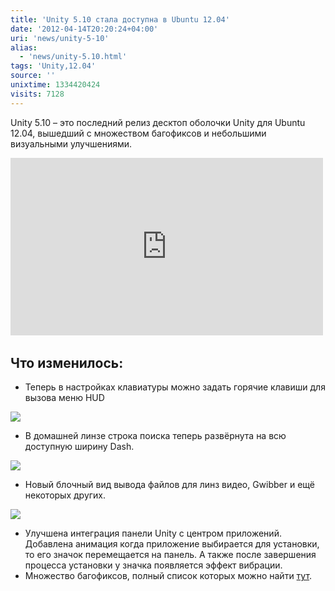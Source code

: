 ```yaml
---
title: 'Unity 5.10 стала доступна в Ubuntu 12.04'
date: '2012-04-14T20:20:24+04:00'
uri: 'news/unity-5-10'
alias: 
  - 'news/unity-5.10.html'
tags: 'Unity,12.04'
source: ''
unixtime: 1334420424
visits: 7128
---
```

Unity 5.10 – это последний релиз десктоп оболочки Unity для Ubuntu 12.04, вышедший с множеством багофиксов и небольшими визуальными улучшениями.

<iframe width="500" height="284" src="https://www.youtube.com/embed/IBmfDiC9uu8" frameborder="0" allowfullscreen=""></iframe> 

## Что изменилось:

*   Теперь в настройках клавиатуры можно задать горячие клавиши для вызова меню HUD

[![](img/2012/04/14/20-00/unity-510-1-7076909813-o.jpg)](img/2012/04/14/20-00/unity-510-1-7076909813-o.jpg)

*   В домашней линзе строка поиска теперь развёрнута на всю доступную ширину Dash.

[![](img/2012/04/14/20-00/unity-510-2-7076909111-o.jpg)](img/2012/04/14/20-00/unity-510-2-7076909111-o.jpg)

*   Новый блочный вид вывода файлов для линз видео, Gwibber и ещё некоторых других.

[![](img/2012/04/14/20-00/unity-510-3-6930830994-o.jpg)](img/2012/04/14/20-00/unity-510-3-6930830994-o.jpg)

*   Улучшена интеграция панели Unity с центром приложений. Добавлена анимация когда приложение выбирается для установки, то его значок перемещается на панель. А также после завершения процесса установки у значка появляется эффект вибрации.
*   Множество багофиксов, полный список которых можно найти [тут](https://launchpad.net/ubuntu/precise/+source/unity/5.10.0-0ubuntu1).
